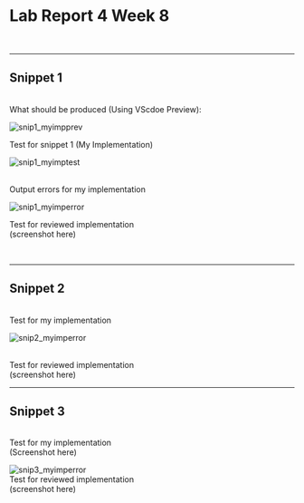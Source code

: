 # Lab Report 4 Week 8

<br>

---
## Snippet 1

<br>
What should be produced (Using VScdoe Preview):

![snip1_myimpprev](https://user-images.githubusercontent.com/97699019/155816432-99162584-767e-45b4-811f-9a9a85eabe7b.png)

Test for snippet 1 (My Implementation)
<br>

![snip1_myimptest](https://user-images.githubusercontent.com/97699019/155819935-57862501-5e19-4808-87f5-94487f7b2773.png)




<br>
Output errors for my implementation

<br>

![snip1_myimperror](https://user-images.githubusercontent.com/97699019/155818672-0583553e-6743-44cf-9792-39d59e2dc32d.png)



Test for reviewed implementation
<br>
(screenshot here)


<br>

---
## Snippet 2

<br>
Test for my implementation
<br>

![snip2_myimperror](https://user-images.githubusercontent.com/97699019/155818687-f15a8c25-a46c-41c1-a549-e45848d2505a.png)

<br>
Test for reviewed implementation
<br>
(screenshot here)

---
## Snippet 3
<br>
Test for my implementation
<br>
(Screenshot here)

![snip3_myimperror](https://user-images.githubusercontent.com/97699019/155818695-c0a15b67-5b08-434d-8eb1-4c29ed908480.png)
<br>
Test for reviewed implementation
<br>
(screenshot here)

